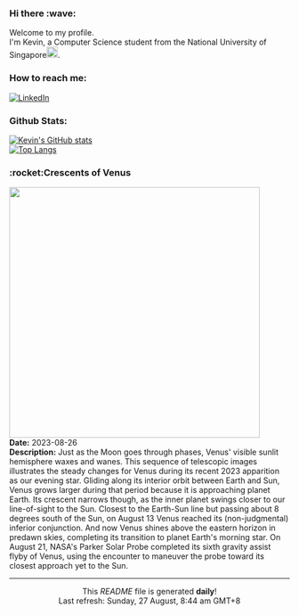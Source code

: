 <h3>Hi there :wave:</h3>

Welcome to my profile.   
I'm Kevin, a Computer Science student from the National University of Singapore<img src="https://img.icons8.com/color/96/000000/singapore-circular.png" width="20px"/>.</p>

<h3>How to reach me: </h3>
<a href="https://www.linkedin.com/in/kevin-foong/"><img alt="LinkedIn" src="https://img.shields.io/badge/linkedin-%230077B5.svg?&style=for-the-badge&logo=linkedin&logoColor=white" /></a> 

<h3>Github Stats: </h3> 

[![Kevin's GitHub stats](https://github-readme-stats.vercel.app/api?username=kevin9foong&theme=tokyonight)](https://github.com/anuraghazra/github-readme-stats) <br/>
[![Top Langs](https://github-readme-stats.vercel.app/api/top-langs/?username=kevin9foong&layout=compact&theme=tokyonight)](https://github.com/anuraghazra/github-readme-stats)

<h3>:rocket:Crescents of Venus</h3> 
<img width="450" src="https:&#x2F;&#x2F;apod.nasa.gov&#x2F;apod&#x2F;image&#x2F;2308&#x2F;fasidivenere.jpg" /><br/>
<b>Date:</b> 2023-08-26<br/>
<b>Description:</b> Just as the Moon goes through phases, Venus&#39; visible sunlit hemisphere waxes and wanes. This sequence of telescopic images illustrates the steady changes for Venus during its recent 2023 apparition as our evening star. Gliding along its interior orbit between Earth and Sun, Venus grows larger during that period because it is approaching planet Earth. Its crescent narrows though, as the inner planet swings closer to our line-of-sight to the Sun. Closest to the Earth-Sun line but passing about 8 degrees south of the Sun, on August 13 Venus reached its (non-judgmental) inferior conjunction. And now Venus shines above the eastern horizon in predawn skies, completing its transition to planet Earth&#39;s morning star. On August 21, NASA&#39;s Parker Solar Probe completed its sixth gravity assist flyby of Venus, using the encounter to maneuver the probe toward its closest approach yet to the Sun.<br/>

------------
<p align="center">This <i>README</i> file is generated <b>daily</b>!</br>
Last refresh: Sunday, 27 August, 8:44 am GMT+8<br />